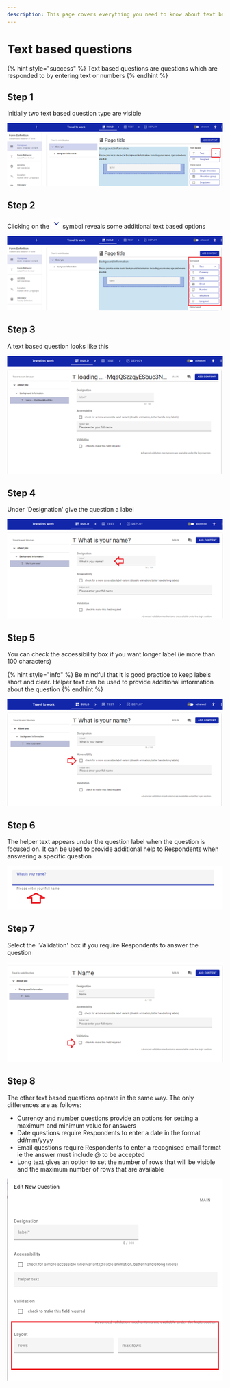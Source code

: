 ```yaml
---
description: This page covers everything you need to know about text based questions
---
```


# Text based questions

{% hint style="success" %}
Text based questions are questions which are responded to by entering text or numbers
{% endhint %}

## Step 1

Initially two text based question type are visible &#x20;

![](<../../../.gitbook/assets/image (315).png>)

## Step 2

Clicking on the ![](<../../../.gitbook/assets/image (320).png>)symbol reveals some additional text based options

![](<../../../.gitbook/assets/image (316) (1).png>)

## Step 3

A text based question looks like this

![](<../../../.gitbook/assets/image (316).png>)

## Step 4

Under 'Designation' give the question a label

![](<../../../.gitbook/assets/image (323).png>)

## Step 5

You can check the accessibility box if you want longer label (ie more than 100 characters)

{% hint style="info" %}
Be mindful that it is good practice to keep labels short and clear.  Helper text can be used to provide additional information about the question&#x20;
{% endhint %}

![](<../../../.gitbook/assets/image (325).png>)

&#x20;

## Step 6

The helper text appears under the question label when the question is focused on.  It can be used to provide additional help to Respondents when answering a specific question

![](<../../../.gitbook/assets/image (312).png>)

## Step 7

Select the 'Validation' box if you require Respondents to answer the question

![](<../../../.gitbook/assets/image (321).png>)

## Step 8

The other text based questions operate in the same way.  The only differences are as follows:

* Currency and number questions provide an options for setting a maximum and minimum value for answers
* Date questions require Respondents to enter a date in the format dd/mm/yyyy
* Email questions require Respondents to enter a recognised email format ie the answer must include @ to be accepted
* Long text gives an option to set the number of rows that will be visible and the maximum number of rows that are available

![](<../../../.gitbook/assets/image (326).png>)
